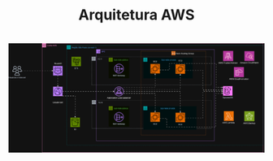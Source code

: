 <h1 align="center">
  Arquitetura AWS
<h1>

<p align="center">
  <img src="arquitetura.png" width="1000" />
</p>


